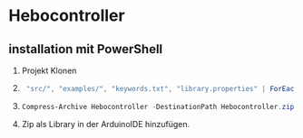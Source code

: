 # Hebocontroller

## installation mit PowerShell
1. Projekt Klonen
2. ```powershell
    "src/", "examples/", "keywords.txt", "library.properties" | ForEach-Object { cp -r $($_) "build\$($_)" }
    ```
3. ```powershell
   Compress-Archive Hebocontroller -DestinationPath Hebocontroller.zip
   ```
4. Zip als Library in der ArduinoIDE hinzufügen. 
